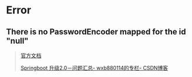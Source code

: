 # Error

## There is no PasswordEncoder mapped for the id "null"

> [官方文档](https://docs.spring.io/spring-security/site/docs/5.0.2.RELEASE/reference/htmlsingle/#troubleshooting)
>
> [Springboot 升级2.0－问题汇总- wxb880114的专栏- CSDN博客](https://blog.csdn.net/wxb880114/article/details/80663022)

